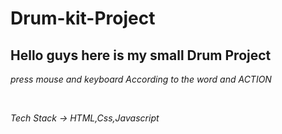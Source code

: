 # Drum-kit-Project
<H2>Hello guys here is my small Drum Project</H2>

<p><em>press mouse and keyboard According to the word and ACTION</em></p>
<br/>
<p><em>Tech Stack ->  HTML,Css,Javascript</em></p>
                                                

